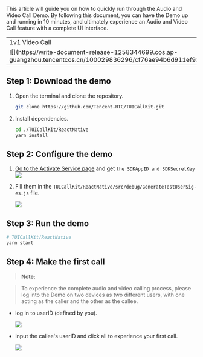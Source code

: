 This article will guide you on how to quickly run through the Audio and Video Call Demo. By following this document, you can have the Demo up and running in 10 minutes, and ultimately experience an Audio and Video Call feature with a complete UI interface.
<table>
<tr>
<td rowspan="1" colSpan="1" >1v1 Video Call</td>

<td rowspan="1" colSpan="1" >Group call</td>
</tr>

<tr>
<td rowspan="1" colSpan="1" >![](https://write-document-release-1258344699.cos.ap-guangzhou.tencentcos.cn/100029836296/cf76ae94b6d911ef916f525400f69702.png)</td>

<td rowspan="1" colSpan="1" >![](https://write-document-release-1258344699.cos.ap-guangzhou.tencentcos.cn/100029836296/cf6073deb6d911efbb92525400329841.png)</td>
</tr>
</table>


## Step 1: Download the demo
1. Open the terminal and clone the repository.

   ``` bash
   git clone https://github.com/Tencent-RTC/TUICallKit.git
   ```
2. Install dependencies.

   ``` bash
   cd ./TUICallKit/ReactNative
   yarn install
   ```

## Step 2: Configure the demo
1. [Go to the Activate Service page](https://trtc.io/document/59832?platform=web&product=call&menulabel=web) and get `the SDKAppID and SDKSecretKey`![](https://write-document-release-1258344699.cos.ap-guangzhou.tencentcos.cn/100029836296/f829ea3fb6e711ef9cb452540075b605.png)

2. Fill them in the `TUICallKit/ReactNative/src/debug/GenerateTestUserSig-es.js` file.


   ![](https://write-document-release-1258344699.cos.ap-guangzhou.tencentcos.cn/100029836296/1806fd5fb6db11ef9448525400fdb830.png)


## Step 3: Run the demo
``` bash
# TUICallKit/ReactNative
yarn start
```

## Step 4: Make the first call

> **Note:**
> 

> To experience the complete audio and video calling process, please log into the Demo on two devices as two different users, with one acting as the caller and the other as the callee.
> 

- log in to userID (defined by you).


   ![](https://write-document-release-1258344699.cos.ap-guangzhou.tencentcos.cn/100029836296/6528eb62b6e911ef9cb452540075b605.png)

- Input the callee's userID and click all to experience your first call.


   ![](https://write-document-release-1258344699.cos.ap-guangzhou.tencentcos.cn/100029836296/100d4889b6ec11ef9cb452540075b605.png)
